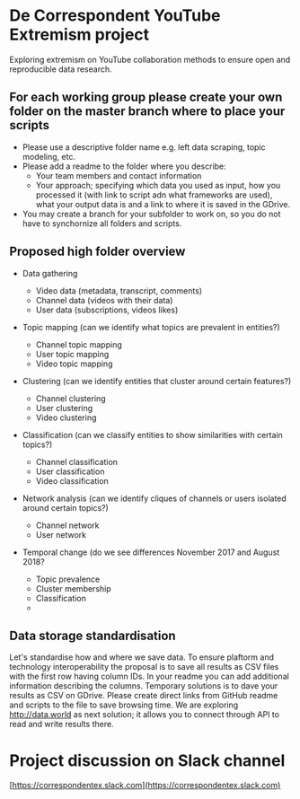# De Correspondent YouTube Extremism project
Exploring extremism on YouTube collaboration methods to ensure open and reproducible data research.

## For each working group please create your own folder on the master branch where to place your scripts
- Please use a descriptive folder name e.g. left data scraping, topic modeling, etc.
- Please add a readme to the folder where you describe:
  - Your team members and contact information
  - Your approach; specifying which data you used as input, how you processed it (with link to script adn what frameworks are used), what your output data is and a link to where it is saved in the GDrive.
- You may create a branch for your subfolder to work on, so you do not have to synchornize all folders and scripts.

## Proposed high folder overview

- Data gathering
  - Video data (metadata, transcript, comments)
  - Channel data (videos with their data)
  - User data (subscriptions, videos likes)
  
- Topic mapping (can we identify what topics are prevalent in entities?)
  - Channel topic mapping
  - User topic mapping
  - Video topic mapping
  
- Clustering (can we identify entities that cluster around certain features?)
  - Channel clustering
  - User clustering
  - Video clustering
  
- Classification (can we classify entities to show similarities with certain topics?)
  - Channel classification
  - User classification
  - Video classification
  
- Network analysis (can we identify cliques of channels or users isolated around certain topics?)
  - Channel network
  - User network

- Temporal change (do we see differences November 2017 and August 2018?
  - Topic prevalence
  - Cluster membership
  - Classification
  - 
  
## Data storage standardisation
Let's standardise how and where we save data. To ensure plaftorm and technology interoperability the proposal is to save all results as CSV files with the first row having column IDs. In your readme you can add additional information describing the columns.
Temporary solutions is to dave your results as CSV on GDrive. Please create direct links from GitHub readme and scripts to the file to save browsing time.
We are exploring http://data.world as next solution; it allows you to connect through API to read and write results there.

# Project discussion on Slack channel
[https://correspondentex.slack.com](https://correspondentex.slack.com)
